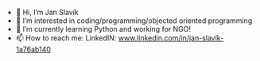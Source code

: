 - 👋 Hi, I’m Jan Slavík
- 👀 I’m interested in coding/programming/objected oriented programming
- 🌱 I’m currently learning Python and working for NGO!
- 📫 How to reach me: LinkedIN: www.linkedin.com/in/jan-slavík-1a76ab140


<!---
slajan01/slajan01 is a ✨ special ✨ repository because its `README.md` (this file) appears on your GitHub profile.
You can click the Preview link to take a look at your changes.
--->
